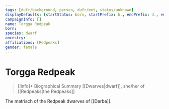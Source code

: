 ```yaml
---
tags: [dufr/background, person, dufr/met, status/unknown]
displayDefaults: {startStatus: born, startPrefix: b., endPrefix: d., endStatus: died, primaryOrgType: clan}
campaignInfo: []
name: Torgga Redpeak
born:
species: dwarf
ancestry:
affiliations: [Redpeaks]
gender: female
---
```

# Torgga Redpeak
>[!info]+ Biographical Summary
>[[Dwarves|dwarf]], she/her of [[Redpeaks|the Redpeaks]]

The matriach of the Redpeak dwarves of [[Darba]].